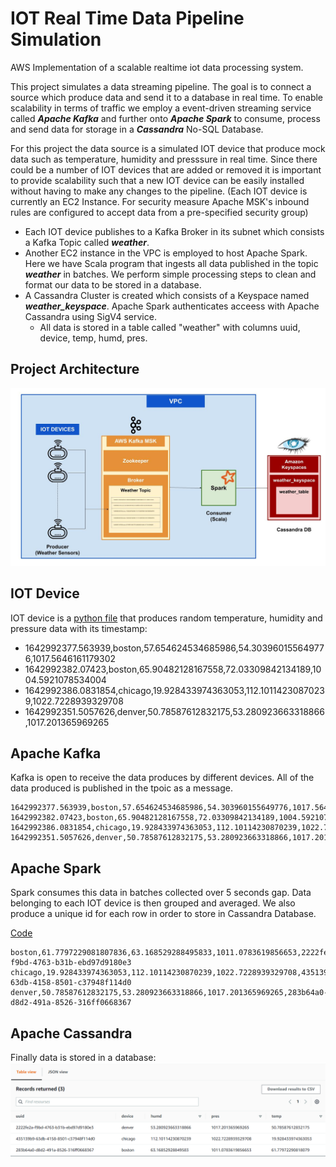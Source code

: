 # IOT Real Time Data Pipeline Simulation
AWS Implementation of a scalable realtime iot data processing system.

This project simulates a data streaming pipeline. The goal is to connect a source which produce data and send it to a database in real time. To enable scalability in terms of traffic we employ a event-driven streaming service called ***Apache Kafka*** and further onto ***Apache Spark*** to consume, process and send data for storage in a ***Cassandra*** No-SQL Database.

For this project the data source is a simulated IOT device that produce mock data such as temperature, humidity and presssure in real time. Since there could be a number of IOT devices that are added or removed it is important to provide scalability such that a new IOT device can be easily installed without having to make any changes to the pipeline.
(Each IOT device is currently an EC2 Instance. For security measure Apache MSK's inbound rules are configured to accept data from a pre-specified security group)
* Each IOT device publishes to a Kafka Broker in its subnet which consists a Kafka Topic called ***weather***.
* Another EC2 instance in the VPC is employed to host Apache Spark. Here we have Scala program that ingests all data published in the topic ***weather*** in batches. We perform simple processing steps to clean and format our data to be stored in a database.
* A Cassandra Cluster is created which consists of a Keyspace named ***weather_keyspace***. Apache Spark authenticates acceess with Apache Cassandra using SigV4 service.
  * All data is stored in a table called "weather" with columns uuid, device, temp, humd, pres.

## Project Architecture
![Network Architecture](https://github.com/AshwinDeshpande96/Realtime_Cloud_IOT_Network_Kafka_Spark_Cassandra/blob/main/Realtime_IOT.jpg)


## IOT Device
IOT device is a [python file](https://github.com/AshwinDeshpande96/Realtime_Cloud_IOT_Network_Kafka_Spark_Cassandra/blob/main/iot_devices.py) that produces random temperature, humidity and pressure data with its timestamp: 
* 1642992377.563939,boston,57.654624534685986,54.303960155649776,1017.5646161179302
* 1642992382.07423,boston,65.90482128167558,72.03309842134189,1004.5921078534004
* 1642992386.0831854,chicago,19.928433974363053,112.10114230870239,1022.7228939329708
* 1642992351.5057626,denver,50.78587612832175,53.280923663318866,1017.201365969265

## Apache Kafka
Kafka is open to receive the data produces by different devices. All of the data produced is published in the tpoic as a message.
```
1642992377.563939,boston,57.654624534685986,54.303960155649776,1017.5646161179302
1642992382.07423,boston,65.90482128167558,72.03309842134189,1004.5921078534004
1642992386.0831854,chicago,19.928433974363053,112.10114230870239,1022.7228939329708
1642992351.5057626,denver,50.78587612832175,53.280923663318866,1017.201365969265
```

## Apache Spark
Spark consumes this data in batches collected over 5 seconds gap. Data belonging to each IOT device is then grouped and averaged. We also produce a unique id for each row in order to store in Cassandra Database.

[Code](https://github.com/AshwinDeshpande96/Realtime_Cloud_IOT_Network_Kafka_Spark_Cassandra/tree/main/SparkConsumer)
```
boston,61.7797229081807836,63.168529288495833,1011.0783619856653,2222fe2a-f9bd-4763-b31b-ebd97d9180e3
chicago,19.928433974363053,112.10114230870239,1022.7228939329708,435139b9-63db-4158-8501-c37948f114d0
denver,50.78587612832175,53.280923663318866,1017.201365969265,283b64a0-d8d2-491a-8526-316ff0668367
```

## Apache Cassandra
Finally data is stored in a database:
![weather table in Cassandra DB](https://github.com/AshwinDeshpande96/Realtime_Cloud_IOT_Network_Kafka_Spark_Cassandra/blob/main/cass_db.png)
